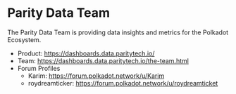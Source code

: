 # Parity Data Team

The Parity Data Team is providing data insights and metrics for the Polkadot Ecosystem.

- Product: https://dashboards.data.paritytech.io/
- Team: https://dashboards.data.paritytech.io/the-team.html
- Forum Profiles
  - Karim: https://forum.polkadot.network/u/Karim
  - roydreamticker: https://forum.polkadot.network/u/roydreamticket